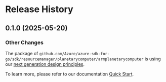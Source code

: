# Release History

## 0.1.0 (2025-05-20)
### Other Changes

The package of `github.com/Azure/azure-sdk-for-go/sdk/resourcemanager/planetarycomputer/armplanetarycomputer` is using our [next generation design principles](https://azure.github.io/azure-sdk/general_introduction.html).

To learn more, please refer to our documentation [Quick Start](https://aka.ms/azsdk/go/mgmt).